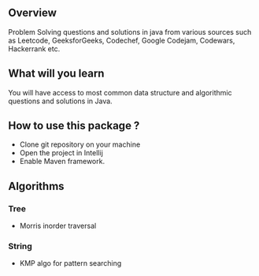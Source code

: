 ## Overview

Problem Solving questions and solutions in java from various sources such as Leetcode, GeeksforGeeks, Codechef, Google Codejam, 
Codewars, Hackerrank etc. 

## What will you learn 
You will have access to most common data structure and algorithmic questions and solutions in Java. 

## How to use this package ?
* Clone git repository on your machine
* Open the project in Intellij 
* Enable Maven framework.

## Algorithms 
### Tree
* Morris inorder traversal
### String
* KMP algo for pattern searching